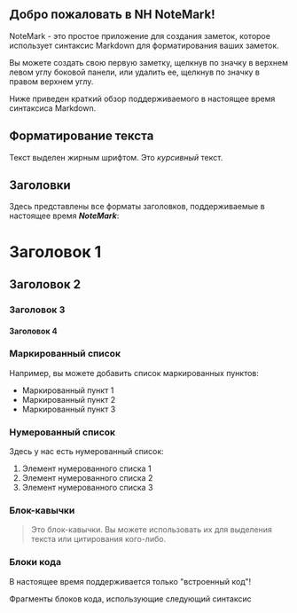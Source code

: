 ## Добро пожаловать в NH NoteMark!

NoteMark - это простое приложение для создания заметок, которое использует синтаксис Markdown для форматирования ваших заметок.

Вы можете создать свою первую заметку, щелкнув по значку в верхнем левом углу боковой панели, или удалить ее, щелкнув по значку в правом верхнем углу.

Ниже приведен краткий обзор поддерживаемого в настоящее время синтаксиса Markdown.

## Форматирование текста

Текст выделен жирным шрифтом.
Это _курсивный_ текст.

## Заголовки

Здесь представлены все форматы заголовков, поддерживаемые в настоящее время **_NoteMark_**:

# Заголовок 1

## Заголовок 2

### Заголовок 3

#### Заголовок 4

### Маркированный список

Например, вы можете добавить список маркированных пунктов:

- Маркированный пункт 1
- Маркированный пункт 2
- Маркированный пункт 3

### Нумерованный список

Здесь у нас есть нумерованный список:

1. Элемент нумерованного списка 1
2. Элемент нумерованного списка 2
3. Элемент нумерованного списка 3

### Блок-кавычки

> Это блок-кавычки. Вы можете использовать их для выделения текста или цитирования кого-либо.

### Блоки кода

В настоящее время поддерживается только "встроенный код"!

Фрагменты блоков кода, использующие следующий синтаксис
